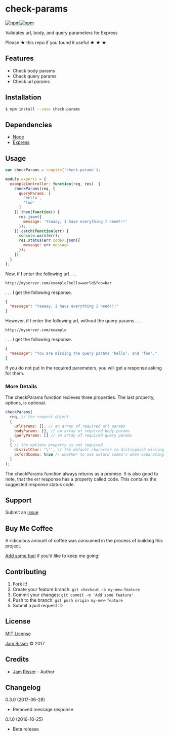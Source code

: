 # check-params

[![npm](https://img.shields.io/npm/v/check-params.svg?style=flat-square)](https://www.npmjs.com/package/check-params)[![npm](https://img.shields.io/npm/dt/check-params.svg?style=flat-square)](https://www.npmjs.com/package/check-params)

Validates url, body, and query parameters for Express

Please &#9733; this repo if you found it useful &#9733; &#9733; &#9733;


## Features

* Check body params
* Check query params
* Check url params


## Installation

```sh
$ npm install --save check-params
```


## Dependencies

* [Node](https://nodejs.org/)
* [Express](https://expressjs.com/)


## Usage

```js
var checkParams = require('check-params');

module.exports = {
  exampleController: function(req, res)  {
    checkParams(req, {
      queryParams: [
        'hello',
        'foo'
      ]
    }).then(function() {
      res.json({
        message: 'Yaaaay, I have everything I need!!!'
      });
    }).catch(function(err) {
      console.warn(err);
      res.status(err.code).json({
        message: err.message
      });
    });
  }
};
```

Now, if I enter the following url . . .
```url
http://myserver.com/example?hello=world&foo=bar
```
. . . I get the following response.
```json
{
  "message": "Yaaaay, I have everything I need!!!"
}
```

However, if I enter the following url, without the query params . . .
```url
http://myserver.com/example
```
. . . I get the following response.
```json
{
  "message": "You are missing the query params 'hello', and 'foo'."
}
```

If you do not put in the required parameters, you will get a response asking for them.

### More Details

The checkParams function recieves three properties. The last property, options, is optional.
```js
checkParams(
  req, // the request object
  {
    urlParams: [], // an array of required url params
    bodyParams: [], // an array of required body params
    queryParams: [] // an array of required query params
  },
  { // the options property is not required
    distictChar: '\'', // the default character to distinguish missing parameters in the error message 
    oxfordComma: true // whether to use oxford comma's when separating lists
  } 
);
```

The checkParams function always returns as a promise. It is also good to note, that the err response has
a property called code. This contains the suggested response status code.


## Support

Submit an [issue](https://github.com/jamrizzi/check-params/issues/new)


## Buy Me Coffee

A ridiculous amount of coffee was consumed in the process of building this project.

[Add some fuel](https://pay.jamrizzi.com/) if you'd like to keep me going!


## Contributing

1. Fork it!
2. Create your feature branch: `git checkout -b my-new-feature`
3. Commit your changes: `git commit -m 'Add some feature'`
4. Push to the branch: `git push origin my-new-feature`
5. Submit a pull request :D


## License

[MIT License](https://github.com/jamrizzi/check-params/blob/master/LICENSE)

[Jam Risser](https://jamrizzi.com) &copy; 2017


## Credits

* [Jam Risser](https://jamrizzi.com) - Author


## Changelog

0.3.0 (2017-06-28)
* Removed message response

0.1.0 (2016-10-25)
* Beta release
